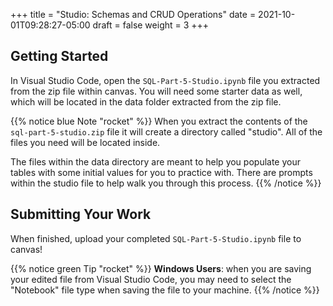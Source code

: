 +++
title = "Studio: Schemas and CRUD Operations"
date = 2021-10-01T09:28:27-05:00
draft = false
weight = 3
+++

## Getting Started

In Visual Studio Code, open the `SQL-Part-5-Studio.ipynb` file you extracted from the zip file within canvas. You will need some starter data as well, which will be located in the data folder extracted from the zip file.

{{% notice blue Note "rocket" %}}
When you extract the contents of the `sql-part-5-studio.zip` file it will create a directory called "studio". All of the files you need will be located inside.

The files within the data directory are meant to help you populate your tables with some initial values for you to practice with. There are prompts within the studio file to help walk you through this process.
{{% /notice %}}

## Submitting Your Work

When finished, upload your completed `SQL-Part-5-Studio.ipynb` file to canvas!

{{% notice green Tip "rocket" %}}
**Windows Users**: when you are saving your edited file from Visual Studio Code, you may need to select the "Notebook" file type when saving the file to your machine.
{{% /notice %}}
